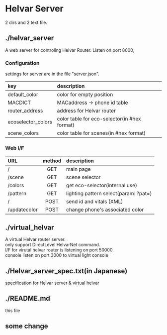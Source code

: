 # Helvar Server
2 dirs and 2 text file.

## ./helvar_server
A web server for controling Helvar Router. Listen on port 8000,

### Configuration
settings for server are in the file "server.json".

| key            | description                     |
|:---------------|:------------------------------- |
|default_color   | color for empty position        |
|MACDICT         | MACaddress -> phone   id table  |
|router_address  | address for Helvar router       |
|ecoselector_colors| color table for eco-selector(in #hex format)|
|scene_colors    | color table for scenes(in #hex format)  |

### Web I/F
| URL    |method| description                     |
|:-------|:----:|:------------------------------- |
|/       | GET  | main page                       |
|/scene  | GET  | scene selector                  |
|/colors | GET  | get eco-selector(internal use)  |
|/pattern| GET  | lighting pattern select(param: ?pat=)|
|/       | POST | send id and vitals (XML)|
|/updatecolor|POST| change phone's associated color|

## ./virtual_helvar
A virtual Helvar router server.  
only support DirectLevel HelvarNet command.  
 I/F for virutal helvar router is listening on port 50000.  
 console listen on port 3000 to virtual light console

## ./Helvar_server_spec.txt(in Japanese)
 specification for Helvar server & virtual helvar

## ./README.md
this file

## some change
